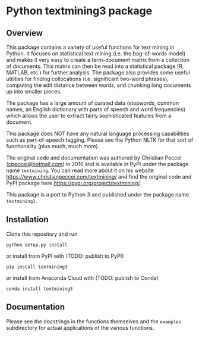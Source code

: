# Python textmining3 package

## Overview
This package contains a variety of useful functions for text mining in Python.
It focuses on statistical text mining (i.e. the bag-of-words model) and makes it
very easy to create a term-document matrix from a collection of documents. This
matrix can then be read into a statistical package (R, MATLAB, etc.) for further
analysis. The package also provides some useful utilities for finding
collocations (i.e. significant two-word phrases), computing the edit distance
between words, and chunking long documents up into smaller pieces.

The package has a large amount of curated data (stopwords, common names, an
English dictionary with parts of speech and word frequencies) which allows the
user to extract fairly sophisticated features from a document.

This package does NOT have any natural language processing capabilities such as
part-of-speech tagging. Please see the Python NLTK for that sort of
functionality (plus much, much more).

The original code and documentation was authored by Christian Peccei
(cpeccei@hotmail.com) in 2010 and is available in PyPI under the package name
`textmining`. You can read more about it on his website 
https://www.christianpeccei.com/textmining/ and find the original code and PyPI
package here https://pypi.org/project/textmining/.

This package is a port to Python 3 and published under the package
name `textmining3`.

Installation
------------
Clone this repository and run

```
python setup.py install
```

or install from PyPI with (TODO: publish to PyPI)

```
pip install textmining3
```

or install from Anaconda Cloud with (TODO: publish to Conda)

```
conda install textmining3
```

Documentation
-------------

Please see the docstrings in the functions themselves and the `examples`
subdirectory for actual applications of the various functions.
